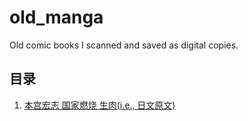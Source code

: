 # old_manga
 Old comic books I scanned and saved as digital copies.

 ## 目录

 1. [本宫宏志 国家燃烧 生肉(i.e., 日文原文)](./国家燃烧/)


